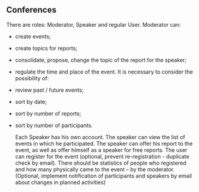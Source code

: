 ## Conferences

There are roles: Moderator, Speaker and regular User.
Moderator can:
- create events;
- create topics for reports;
- consolidate, propose, change the topic of the report for the speaker;
- regulate the time and place of the event.
  It is necessary to consider the possibility of:
- review past / future events;
- sort by date;
- sort by number of reports;
- sort by number of participants.

  Each Speaker has his own account. The speaker can view the list of events in which he participated. 
  The speaker can offer his report to the event, as well as offer himself as a speaker for free reports.
  The user can register for the event (optional, prevent re-registration - duplicate check by email). 
  There should be statistics of people who registered and how many physically came to the event – by the moderator.
  (Optional, implement notification of participants and speakers by email about changes in planned activities)
